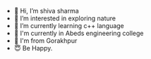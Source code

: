 - 👋 Hi, I’m shiva sharma
- 👀 I’m interested in exploring nature
- 🌱 I’m currently learning c++ language
- 🏫 I'm currently in Abeds engineering college
- 🛐 I'm from Gorakhpur
- 😇 Be Happy.
